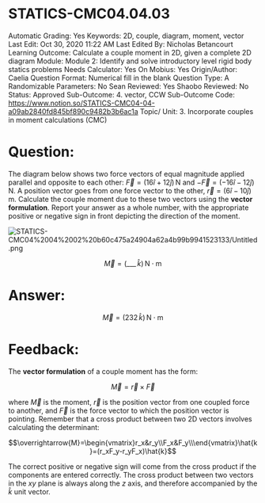 # STATICS-CMC04.04.03

Automatic Grading: Yes
Keywords: 2D, couple, diagram, moment, vector
Last Edit: Oct 30, 2020 11:22 AM
Last Edited By: Nicholas Betancourt
Learning Outcome: Calculate a couple moment in 2D, given a complete 2D diagram
Module: Module 2: Identify and solve introductory level rigid body statics problems
Needs Calculator: Yes
On Mobius: Yes
Origin/Author: Caelia
Question Format: Numerical fill in the blank
Question Type: A
Randomizable Parameters: No
Sean Reviewed: Yes
Shaobo Reviewed: No
Status: Approved
Sub-Outcome: 4. vector, CCW
Sub-Outcome Code: https://www.notion.so/STATICS-CMC04-04-a09ab2840fd845bf890c9482b3b6ac1a
Topic/ Unit: 3. Incorporate couples in moment calculations (CMC)

# Question:

The diagram below shows two force vectors of equal magnitude applied parallel and opposite to each other:  $\overrightarrow{F}=(16\hat{i}+12\hat{j})\,\mathrm{N}$ and $-\overrightarrow{F}=(-16\hat{i}-12\hat{j})\,\mathrm{N}$. A position vector goes from one force vector to the other, $\overrightarrow{r}=(6\hat{i}-10\hat{j})\,\mathrm{m}$. Calculate the couple moment due to these two vectors using the **vector formulation**. Report your answer as a whole number, with the appropriate positive or negative sign in front depicting the direction of the moment.

![STATICS-CMC04%2004%2002%20b60c475a24904a62a4b99b9941523133/Untitled.png](STATICS-CMC04%2004%2002%20b60c475a24904a62a4b99b9941523133/Untitled.png)

$$\overrightarrow{M}=(\_\_\_\,\hat{k})\,\mathrm{N\cdot m}$$

# Answer:

$$\overrightarrow{M}=(232\,\hat{k})\,\mathrm{N\cdot m}$$

# Feedback:

The **vector formulation** of a couple moment has the form:

$$\overrightarrow{M}=\overrightarrow{r}\times\overrightarrow{F}$$

where $\overrightarrow{M}$ is the moment, $\overrightarrow{r}$ is the position vector from one coupled force to another, and $\overrightarrow{F}$ is the force vector to which the position vector is pointing. Remember that a cross product between two 2D vectors involves calculating the determinant:

$$\overrightarrow{M}=\begin{vmatrix}r_x&r_y\\F_x&F_y\\\end{vmatrix}\hat{k}=(r_xF_y-r_yF_x)\hat{k}$$

The correct positive or negative sign will come from the cross product if the components are entered correctly. The cross product between two vectors in the $xy$ plane is always along the $z$ axis, and therefore accompanied by the $\hat{k}$ unit vector.